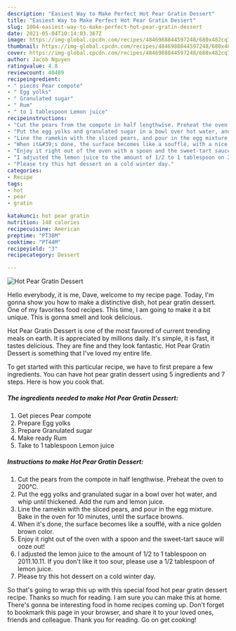 ```yaml
---
description: "Easiest Way to Make Perfect Hot Pear Gratin Dessert"
title: "Easiest Way to Make Perfect Hot Pear Gratin Dessert"
slug: 1004-easiest-way-to-make-perfect-hot-pear-gratin-dessert
date: 2021-05-04T10:14:03.367Z
image: https://img-global.cpcdn.com/recipes/4846988844597248/680x482cq70/hot-pear-gratin-dessert-recipe-main-photo.jpg
thumbnail: https://img-global.cpcdn.com/recipes/4846988844597248/680x482cq70/hot-pear-gratin-dessert-recipe-main-photo.jpg
cover: https://img-global.cpcdn.com/recipes/4846988844597248/680x482cq70/hot-pear-gratin-dessert-recipe-main-photo.jpg
author: Jacob Nguyen
ratingvalue: 4.8
reviewcount: 40489
recipeingredient:
- " pieces Pear compote"
- " Egg yolks"
- " Granulated sugar"
- " Rum"
- " to 1 tablespoon Lemon juice"
recipeinstructions:
- "Cut the pears from the compote in half lengthwise. Preheat the oven to 200°C."
- "Put the egg yolks and granulated sugar in a bowl over hot water, and whip until thickened. Add the rum and lemon juice."
- "Line the ramekin with the sliced pears, and pour in the egg mixture. Bake in the oven for 10 minutes, until the surface browns."
- "When it&#39;s done, the surface becomes like a soufflé, with a nice golden brown color."
- "Enjoy it right out of the oven with a spoon and the sweet-tart sauce will ooze out!"
- "I adjusted the lemon juice to the amount of 1/2 to 1 tablespoon on 2011.10.11. If you don&#39;t like it too sour, please use a 1/2 tablespoon of lemon juice."
- "Please try this hot dessert on a cold winter day."
categories:
- Recipe
tags:
- hot
- pear
- gratin

katakunci: hot pear gratin 
nutrition: 148 calories
recipecuisine: American
preptime: "PT38M"
cooktime: "PT44M"
recipeyield: "3"
recipecategory: Dessert

---
```



![Hot Pear Gratin Dessert](https://img-global.cpcdn.com/recipes/4846988844597248/680x482cq70/hot-pear-gratin-dessert-recipe-main-photo.jpg)

Hello everybody, it is me, Dave, welcome to my recipe page. Today, I'm gonna show you how to make a distinctive dish, hot pear gratin dessert. One of my favorites food recipes. This time, I am going to make it a bit unique. This is gonna smell and look delicious.



Hot Pear Gratin Dessert is one of the most favored of current trending meals on earth. It is appreciated by millions daily. It's simple, it is fast, it tastes delicious. They are fine and they look fantastic. Hot Pear Gratin Dessert is something that I've loved my entire life.


To get started with this particular recipe, we have to first prepare a few ingredients. You can have hot pear gratin dessert using 5 ingredients and 7 steps. Here is how you cook that.

<!--inarticleads1-->

##### The ingredients needed to make Hot Pear Gratin Dessert:

1. Get  pieces Pear compote
1. Prepare  Egg yolks
1. Prepare  Granulated sugar
1. Make ready  Rum
1. Take  to 1 tablespoon Lemon juice




<!--inarticleads2-->

##### Instructions to make Hot Pear Gratin Dessert:

1. Cut the pears from the compote in half lengthwise. Preheat the oven to 200°C.
1. Put the egg yolks and granulated sugar in a bowl over hot water, and whip until thickened. Add the rum and lemon juice.
1. Line the ramekin with the sliced pears, and pour in the egg mixture. Bake in the oven for 10 minutes, until the surface browns.
1. When it&#39;s done, the surface becomes like a soufflé, with a nice golden brown color.
1. Enjoy it right out of the oven with a spoon and the sweet-tart sauce will ooze out!
1. I adjusted the lemon juice to the amount of 1/2 to 1 tablespoon on 2011.10.11. If you don&#39;t like it too sour, please use a 1/2 tablespoon of lemon juice.
1. Please try this hot dessert on a cold winter day.




So that's going to wrap this up with this special food hot pear gratin dessert recipe. Thanks so much for reading. I am sure you can make this at home. There's gonna be interesting food in home recipes coming up. Don't forget to bookmark this page in your browser, and share it to your loved ones, friends and colleague. Thank you for reading. Go on get cooking!
